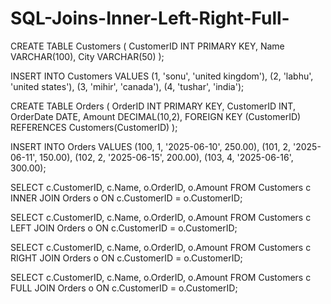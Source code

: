 # SQL-Joins-Inner-Left-Right-Full-

CREATE TABLE Customers (
  CustomerID INT PRIMARY KEY,
  Name VARCHAR(100),
  City VARCHAR(50)
);

INSERT INTO Customers VALUES
(1, 'sonu', 'united kingdom'),
(2, 'labhu', 'united states'),
(3, 'mihir', 'canada'),
(4, 'tushar', 'india');

CREATE TABLE Orders (
  OrderID INT PRIMARY KEY,
  CustomerID INT,
  OrderDate DATE,
  Amount DECIMAL(10,2),
  FOREIGN KEY (CustomerID) REFERENCES Customers(CustomerID)
);

INSERT INTO Orders VALUES
(100, 1, '2025-06-10', 250.00),
(101, 2, '2025-06-11', 150.00),
(102, 2, '2025-06-15', 200.00),
(103, 4, '2025-06-16', 300.00);

SELECT c.CustomerID, c.Name, o.OrderID, o.Amount
FROM Customers c
INNER JOIN Orders o
  ON c.CustomerID = o.CustomerID;
  
SELECT c.CustomerID, c.Name, o.OrderID, o.Amount
FROM Customers c
LEFT JOIN Orders o
  ON c.CustomerID = o.CustomerID;

SELECT c.CustomerID, c.Name, o.OrderID, o.Amount
FROM Customers c
RIGHT JOIN Orders o
  ON c.CustomerID = o.CustomerID;

SELECT c.CustomerID, c.Name, o.OrderID, o.Amount
FROM Customers c
FULL JOIN Orders o
  ON c.CustomerID = o.CustomerID;


  
